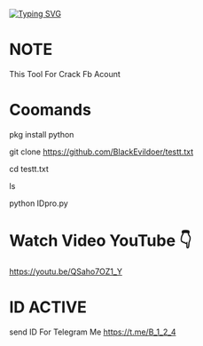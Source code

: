 [![Typing SVG](https://readme-typing-svg.herokuapp.com?color=F70000&lines=Welcome+My+Github)](https://git.io/typing-svg)



# NOTE
  This Tool For Crack Fb Acount

# Coomands

  pkg install python

  git clone https://github.com/BlackEvildoer/testt.txt

  cd testt.txt
   
  ls

  python IDpro.py

# Watch Video YouTube 👇

  https://youtu.be/QSaho7OZ1_Y

# ID ACTIVE 

  send ID For Telegram Me https://t.me/B_1_2_4
